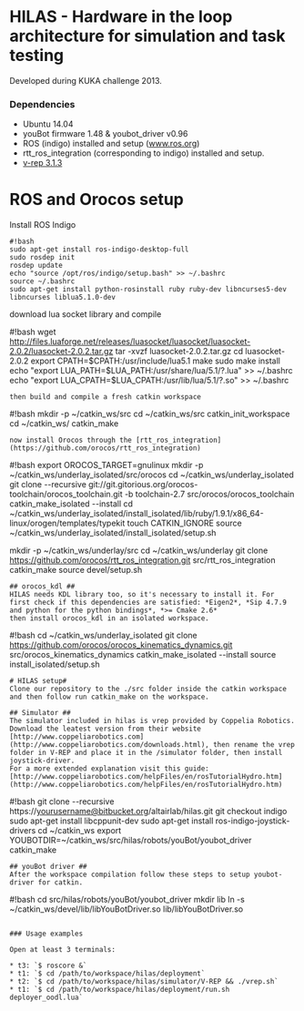 HILAS -  Hardware in the loop architecture for simulation and task testing 
========

Developed during KUKA challenge 2013. 

### Dependencies

* Ubuntu 14.04
* youBot firmware 1.48 & youbot_driver v0.96
* ROS (indigo) installed and setup (www.ros.org)
* rtt_ros_integration (corresponding to indigo) installed and setup. 
* [v-rep 3.1.3](http://www.coppeliarobotics.com) 

# ROS and Orocos setup #
Install ROS Indigo 
```
#!bash
sudo apt-get install ros-indigo-desktop-full
sudo rosdep init
rosdep update
echo "source /opt/ros/indigo/setup.bash" >> ~/.bashrc
source ~/.bashrc
sudo apt-get install python-rosinstall ruby ruby-dev libncurses5-dev libncurses liblua5.1.0-dev
```
download lua socket library and compile

#!bash
wget http://files.luaforge.net/releases/luasocket/luasocket/luasocket-2.0.2/luasocket-2.0.2.tar.gz
tar -xvzf luasocket-2.0.2.tar.gz
cd luasocket-2.0.2
export CPATH=$CPATH:/usr/include/lua5.1
make
sudo make install
echo "export LUA_PATH=$LUA_PATH:/usr/share/lua/5.1/?.lua" >> ~/.bashrc
echo "export LUA_CPATH=$LUA_CPATH:/usr/lib/lua/5.1/?.so" >> ~/.bashrc
```
then build and compile a fresh catkin workspace
```

#!bash
mkdir -p ~/catkin_ws/src
cd ~/catkin_ws/src
catkin_init_workspace
cd ~/catkin_ws/
catkin_make
```
now install Orocos through the [rtt_ros_integration](https://github.com/orocos/rtt_ros_integration)
```

#!bash
export OROCOS_TARGET=gnulinux
mkdir -p ~/catkin_ws/underlay_isolated/src/orocos
cd ~/catkin_ws/underlay_isolated
git clone --recursive git://git.gitorious.org/orocos-toolchain/orocos_toolchain.git -b toolchain-2.7 src/orocos/orocos_toolchain
catkin_make_isolated --install
cd ~/catkin_ws/underlay_isolated/install_isolated/lib/ruby/1.9.1/x86_64-linux/orogen/templates/typekit
touch CATKIN_IGNORE
source ~/catkin_ws/underlay_isolated/install_isolated/setup.sh

mkdir -p ~/catkin_ws/underlay/src
cd ~/catkin_ws/underlay
git clone https://github.com/orocos/rtt_ros_integration.git src/rtt_ros_integration
catkin_make
source devel/setup.sh
```
## orocos_kdl ##
HILAS needs KDL library too, so it's necessary to install it. For first check if this dependencies are satisfied: *Eigen2*, *Sip 4.7.9 and python for the python bindings*, *>= Cmake 2.6*
then install orocos_kdl in an isolated workspace.
```
#!bash
cd ~/catkin_ws/underlay_isolated
git clone https://github.com/orocos/orocos_kinematics_dynamics.git src/orocos_kinematics_dynamics
catkin_make_isolated --install
source install_isolated/setup.sh
```
# HILAS setup#
Clone our repository to the ./src folder inside the catkin workspace and then follow run catkin_make on the workspace.

## Simulator ##
The simulator included in hilas is vrep provided by Coppelia Robotics. Download the leatest version from their website [http://www.coppeliarobotics.com](http://www.coppeliarobotics.com/downloads.html), then rename the vrep folder in V-REP and place it in the /simulator folder, then install joystick-driver.
For a more extended explanation visit this guide: [http://www.coppeliarobotics.com/helpFiles/en/rosTutorialHydro.htm](http://www.coppeliarobotics.com/helpFiles/en/rosTutorialHydro.htm)

```
#!bash
git clone --recursive https://yourusername@bitbucket.org/altairlab/hilas.git
git checkout indigo
sudo apt-get install libcppunit-dev
sudo apt-get install ros-indigo-joystick-drivers
cd ~/catkin_ws
export YOUBOTDIR=~/catkin_ws/src/hilas/robots/youBot/youbot_driver
catkin_make
```
## youBot driver ##
After the workspace compilation follow these steps to setup youbot-driver for catkin.
```
#!bash
cd src/hilas/robots/youBot/youbot_driver
mkdir lib
ln -s ~/catkin_ws/devel/lib/libYouBotDriver.so lib/libYouBotDriver.so
```

### Usage examples

Open at least 3 terminals:

* t3: `$ roscore &`
* t1: `$ cd /path/to/workspace/hilas/deployment`
* t2: `$ cd /path/to/workspace/hilas/simulator/V-REP && ./vrep.sh`
* t1: `$ cd /path/to/workspace/hilas/deployment/run.sh deployer_oodl.lua`